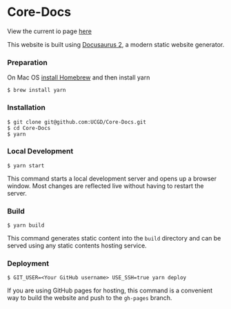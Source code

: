 # Core-Docs

View the current io page [here](https://ucgd.github.io/Core-Docs/)

This website is built using [Docusaurus 2](https://docusaurus.io/), a modern static website generator.

### Preparation

On Mac OS [install Homebrew](https://brew.sh) and then install yarn
```
$ brew install yarn
```

### Installation

```
$ git clone git@github.com:UCGD/Core-Docs.git 
$ cd Core-Docs
$ yarn
```

### Local Development

```
$ yarn start
```

This command starts a local development server and opens up a browser window. Most changes are reflected live without having to restart the server.

### Build

```
$ yarn build
```

This command generates static content into the `build` directory and can be served using any static contents hosting service.

### Deployment

```
$ GIT_USER=<Your GitHub username> USE_SSH=true yarn deploy
```

If you are using GitHub pages for hosting, this command is a convenient way to build the website and push to the `gh-pages` branch.
